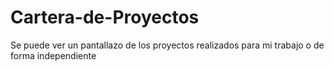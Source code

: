 # Cartera-de-Proyectos
Se puede ver un pantallazo de los proyectos realizados para mi trabajo o de forma independiente 
